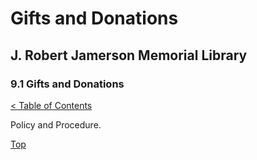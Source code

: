 <head>
	<link rel="stylesheet" type="text/css" href="../main.css">
</head>

[0]: ../README.md
[9.1]: gifts-and-donations.md

# Gifts and Donations
## J. Robert Jamerson Memorial Library
### 9.1 Gifts and Donations
[< Table of Contents][0]

Policy and Procedure.

[Top][9.1]
